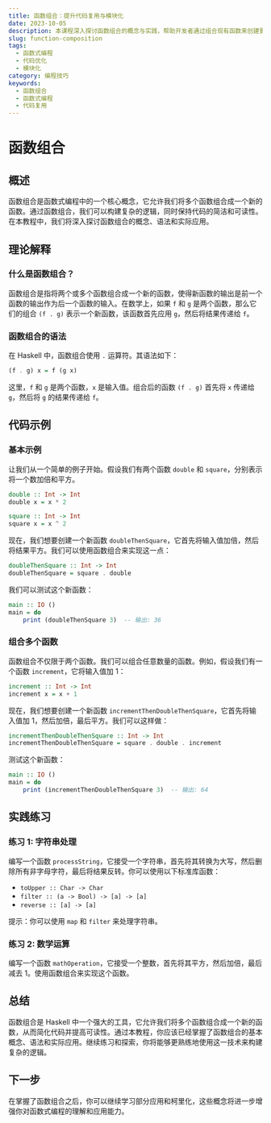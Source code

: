 ```yaml
---
title: 函数组合：提升代码复用与模块化
date: 2023-10-05
description: 本课程深入探讨函数组合的概念与实践，帮助开发者通过组合现有函数来创建更复杂的功能，提升代码的复用性和模块化。
slug: function-composition
tags:
  - 函数式编程
  - 代码优化
  - 模块化
category: 编程技巧
keywords:
  - 函数组合
  - 函数式编程
  - 代码复用
---
```


# 函数组合

## 概述

函数组合是函数式编程中的一个核心概念，它允许我们将多个函数组合成一个新的函数。通过函数组合，我们可以构建复杂的逻辑，同时保持代码的简洁和可读性。在本教程中，我们将深入探讨函数组合的概念、语法和实际应用。

## 理论解释

### 什么是函数组合？

函数组合是指将两个或多个函数组合成一个新的函数，使得新函数的输出是前一个函数的输出作为后一个函数的输入。在数学上，如果 `f` 和 `g` 是两个函数，那么它们的组合 `(f . g)` 表示一个新函数，该函数首先应用 `g`，然后将结果传递给 `f`。

### 函数组合的语法

在 Haskell 中，函数组合使用 `.` 运算符。其语法如下：

```haskell
(f . g) x = f (g x)
```

这里，`f` 和 `g` 是两个函数，`x` 是输入值。组合后的函数 `(f . g)` 首先将 `x` 传递给 `g`，然后将 `g` 的结果传递给 `f`。

## 代码示例

### 基本示例

让我们从一个简单的例子开始。假设我们有两个函数 `double` 和 `square`，分别表示将一个数加倍和平方。

```haskell
double :: Int -> Int
double x = x * 2

square :: Int -> Int
square x = x ^ 2
```

现在，我们想要创建一个新函数 `doubleThenSquare`，它首先将输入值加倍，然后将结果平方。我们可以使用函数组合来实现这一点：

```haskell
doubleThenSquare :: Int -> Int
doubleThenSquare = square . double
```

我们可以测试这个新函数：

```haskell
main :: IO ()
main = do
    print (doubleThenSquare 3)  -- 输出: 36
```

### 组合多个函数

函数组合不仅限于两个函数。我们可以组合任意数量的函数。例如，假设我们有一个函数 `increment`，它将输入值加 1：

```haskell
increment :: Int -> Int
increment x = x + 1
```

现在，我们想要创建一个新函数 `incrementThenDoubleThenSquare`，它首先将输入值加 1，然后加倍，最后平方。我们可以这样做：

```haskell
incrementThenDoubleThenSquare :: Int -> Int
incrementThenDoubleThenSquare = square . double . increment
```

测试这个新函数：

```haskell
main :: IO ()
main = do
    print (incrementThenDoubleThenSquare 3)  -- 输出: 64
```

## 实践练习

### 练习 1: 字符串处理

编写一个函数 `processString`，它接受一个字符串，首先将其转换为大写，然后删除所有非字母字符，最后将结果反转。你可以使用以下标准库函数：

- `toUpper :: Char -> Char`
- `filter :: (a -> Bool) -> [a] -> [a]`
- `reverse :: [a] -> [a]`

提示：你可以使用 `map` 和 `filter` 来处理字符串。

### 练习 2: 数学运算

编写一个函数 `mathOperation`，它接受一个整数，首先将其平方，然后加倍，最后减去 1。使用函数组合来实现这个函数。

## 总结

函数组合是 Haskell 中一个强大的工具，它允许我们将多个函数组合成一个新的函数，从而简化代码并提高可读性。通过本教程，你应该已经掌握了函数组合的基本概念、语法和实际应用。继续练习和探索，你将能够更熟练地使用这一技术来构建复杂的逻辑。

## 下一步

在掌握了函数组合之后，你可以继续学习部分应用和柯里化，这些概念将进一步增强你对函数式编程的理解和应用能力。